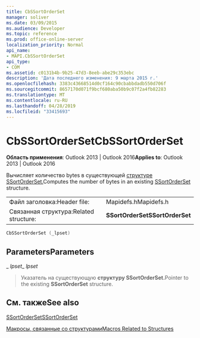```yaml
---
title: CbSSortOrderSet
manager: soliver
ms.date: 03/09/2015
ms.audience: Developer
ms.topic: reference
ms.prod: office-online-server
localization_priority: Normal
api_name:
- MAPI.CbSSortOrderSet
api_type:
- COM
ms.assetid: c0131b4b-9b25-47d3-8eeb-abe29c353ebc
description: 'Дата последнего изменения: 9 марта 2015 г.'
ms.openlocfilehash: 3383c43668514d0cf164c90cbabbdadb550d706f
ms.sourcegitcommit: 8657170d071f9bcf680aba50b9c07f2a4fb82283
ms.translationtype: MT
ms.contentlocale: ru-RU
ms.lasthandoff: 04/28/2019
ms.locfileid: "33415693"
---
```

# <a name="cbssortorderset"></a><span data-ttu-id="2f196-103">CbSSortOrderSet</span><span class="sxs-lookup"><span data-stu-id="2f196-103">CbSSortOrderSet</span></span>

  
  
<span data-ttu-id="2f196-104">**Область применения**: Outlook 2013 | Outlook 2016</span><span class="sxs-lookup"><span data-stu-id="2f196-104">**Applies to**: Outlook 2013 | Outlook 2016</span></span> 
  
<span data-ttu-id="2f196-105">Вычисляет количество bytes в существующей [структуре SSortOrderSet.](ssortorderset.md)</span><span class="sxs-lookup"><span data-stu-id="2f196-105">Computes the number of bytes in an existing [SSortOrderSet](ssortorderset.md) structure.</span></span> 
  
|||
|:-----|:-----|
|<span data-ttu-id="2f196-106">Файл заголовка:</span><span class="sxs-lookup"><span data-stu-id="2f196-106">Header file:</span></span>  <br/> |<span data-ttu-id="2f196-107">Mapidefs.h</span><span class="sxs-lookup"><span data-stu-id="2f196-107">Mapidefs.h</span></span>  <br/> |
|<span data-ttu-id="2f196-108">Связанная структура:</span><span class="sxs-lookup"><span data-stu-id="2f196-108">Related structure:</span></span>  <br/> |<span data-ttu-id="2f196-109">**SSortOrderSet**</span><span class="sxs-lookup"><span data-stu-id="2f196-109">**SSortOrderSet**</span></span> <br/> |
   
```cpp
CbSSortOrderSet (_lpset)
```

## <a name="parameters"></a><span data-ttu-id="2f196-110">Parameters</span><span class="sxs-lookup"><span data-stu-id="2f196-110">Parameters</span></span>

 <span data-ttu-id="2f196-111">_ _lpset_</span><span class="sxs-lookup"><span data-stu-id="2f196-111">_ _lpset_</span></span>
  
> <span data-ttu-id="2f196-112">Указатель на существующую **структуру SSortOrderSet.**</span><span class="sxs-lookup"><span data-stu-id="2f196-112">Pointer to the existing **SSortOrderSet** structure.</span></span> 
    
## <a name="see-also"></a><span data-ttu-id="2f196-113">См. также</span><span class="sxs-lookup"><span data-stu-id="2f196-113">See also</span></span>



[<span data-ttu-id="2f196-114">SSortOrderSet</span><span class="sxs-lookup"><span data-stu-id="2f196-114">SSortOrderSet</span></span>](ssortorderset.md)


[<span data-ttu-id="2f196-115">Макросы, связанные со структурами</span><span class="sxs-lookup"><span data-stu-id="2f196-115">Macros Related to Structures</span></span>](macros-related-to-structures.md)


